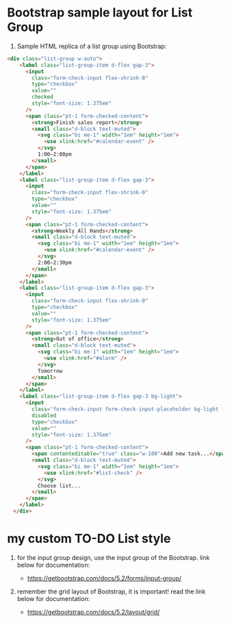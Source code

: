 # Bootstrap sample layout for List Group

1. Sample HTML replica of a list group using Bootstrap:

```HTML
<div class="list-group w-auto">
    <label class="list-group-item d-flex gap-3">
      <input
        class="form-check-input flex-shrink-0"
        type="checkbox"
        value=""
        checked
        style="font-size: 1.375em"
      />
      <span class="pt-1 form-checked-content">
        <strong>Finish sales report</strong>
        <small class="d-block text-muted">
          <svg class="bi me-1" width="1em" height="1em">
            <use xlink:href="#calendar-event" />
          </svg>
          1:00–2:00pm
        </small>
      </span>
    </label>
    <label class="list-group-item d-flex gap-3">
      <input
        class="form-check-input flex-shrink-0"
        type="checkbox"
        value=""
        style="font-size: 1.375em"
      />
      <span class="pt-1 form-checked-content">
        <strong>Weekly All Hands</strong>
        <small class="d-block text-muted">
          <svg class="bi me-1" width="1em" height="1em">
            <use xlink:href="#calendar-event" />
          </svg>
          2:00–2:30pm
        </small>
      </span>
    </label>
    <label class="list-group-item d-flex gap-3">
      <input
        class="form-check-input flex-shrink-0"
        type="checkbox"
        value=""
        style="font-size: 1.375em"
      />
      <span class="pt-1 form-checked-content">
        <strong>Out of office</strong>
        <small class="d-block text-muted">
          <svg class="bi me-1" width="1em" height="1em">
            <use xlink:href="#alarm" />
          </svg>
          Tomorrow
        </small>
      </span>
    </label>
    <label class="list-group-item d-flex gap-3 bg-light">
      <input
        class="form-check-input form-check-input-placeholder bg-light flex-shrink-0 pe-none"
        disabled
        type="checkbox"
        value=""
        style="font-size: 1.375em"
      />
      <span class="pt-1 form-checked-content">
        <span contenteditable="true" class="w-100">Add new task...</span>
        <small class="d-block text-muted">
          <svg class="bi me-1" width="1em" height="1em">
            <use xlink:href="#list-check" />
          </svg>
          Choose list...
        </small>
      </span>
    </label>
  </div>


```

# my custom TO-DO List style

1. for the input group design, use the input group of the Bootstrap. link below for documentation:

   - https://getbootstrap.com/docs/5.2/forms/input-group/

2. remember the grid layout of Bootstrap, it is important! read the link below for documentation:

   - https://getbootstrap.com/docs/5.2/layout/grid/
